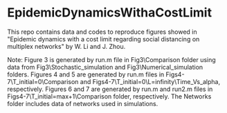 # EpidemicDynamicsWithaCostLimit
This repo contains data and codes to reproduce figures showed in "Epidemic dynamics with a cost limit regarding social distancing on multiplex networks" by W. Li and J. Zhou.

Note: Figure 3 is generated by run.m file in Fig3\Comparison folder using data from Fig3\Stochastic_simulation and Fig3\Numerical_simulation folders. Figures 4 and 5 are generated by run.m files in Figs4-7\T_initial=0\Comparison and Figs4-7\T_initial=0\L=infinity\Time_Vs_alpha, respectively. Figures 6 and 7 are generated by run.m and run2.m files in Figs4-7\T_initial=max+1\Comparison folder, respectively. The Networks folder includes data of networks used in simulations.
